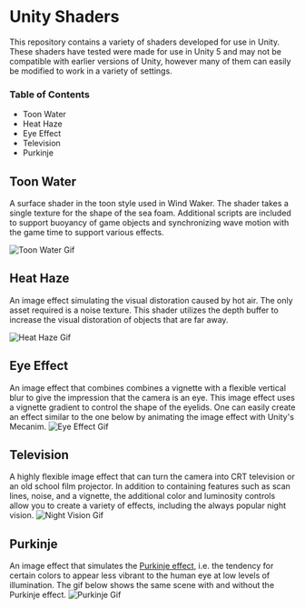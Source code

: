 # Unity Shaders

This repository contains a variety of shaders developed for use in Unity. These shaders have tested were made for use in Unity 5 and may not be compatible with earlier versions of Unity, however many of them can easily be modified to work in a variety of settings.


### Table of Contents
* Toon Water
* Heat Haze
* Eye Effect
* Television
* Purkinje


## Toon Water
A surface shader in the toon style used in Wind Waker. The shader takes a single texture for the shape of the sea foam. Additional scripts are included to support buoyancy of game objects and synchronizing wave motion with the game time to support various effects.  

![Toon Water Gif](https://github.com/chairswithlegs/unity-shaders/blob/master/Gifs/toon%20water.gif?raw=true)

## Heat Haze

An image effect simulating the visual distoration caused by hot air. The only asset required is a noise texture. This shader utilizes the depth buffer to increase the visual distoration of objects that are far away.

![Heat Haze Gif](https://github.com/chairswithlegs/unity-shaders/blob/master/Gifs/heat%20haze.gif?raw=true)


## Eye Effect

An image effect that combines combines a vignette with a flexible vertical blur to give the impression that the camera is an eye. This image effect uses a vignette gradient to control the shape of the eyelids. One can easily create an effect similar to the one below by animating the image effect with Unity's Mecanim.
![Eye Effect Gif](https://github.com/chairswithlegs/unity-shaders/blob/master/Gifs/eye%20blink.gif?raw=true)


## Television

A highly flexible image effect that can turn the camera into CRT television or an old school film projector. In addition to containing features such as scan lines, noise, and a vignette, the additional color and luminosity controls allow you to create a variety of effects, including the always popular night vision.
![Night Vision Gif](https://github.com/chairswithlegs/unity-shaders/blob/master/Gifs/television.gif?raw=true)


## Purkinje

An image effect that simulates the [Purkinje effect](https://en.wikipedia.org/wiki/Purkinje_effect), i.e. the tendency for certain colors to appear less vibrant to the human eye at low levels of illumination. The gif below shows the same scene with and without the Purkinje effect.
![Purkinje Gif](https://github.com/chairswithlegs/unity-shaders/blob/master/Gifs/purkinje.gif?raw=true)
